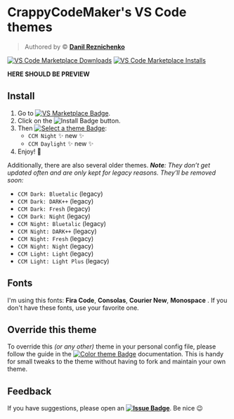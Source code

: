 # CrappyCodeMaker's VS Code themes

> Authored by © **[Danil Reznichenko](https://github.com/danilrez)**

[![VS Code Marketplace Downloads](https://img.shields.io/visual-studio-marketplace/d/CrappyCodeMaker.crappycode-theme)](https://marketplace.visualstudio.com/items?itemName=CrappyCodeMaker.crappycode-theme)
[![VS Code Marketplace Installs](https://img.shields.io/visual-studio-marketplace/i/CrappyCodeMaker.crappycode-theme)](https://marketplace.visualstudio.com/items?itemName=CrappyCodeMaker.crappycode-theme)

**HERE SHOULD BE PREVIEW**

## Install

1. Go to [![VS Marketplace Badge](https://img.shields.io/badge/VS%20Marketplace-2C94FC?logo=visualstudiocode&logoColor=fff&style=flat)](https://marketplace.visualstudio.com/items?itemName=CrappyCodeMaker.crappycode-theme).
2. Click on the ![Install Badge](https://img.shields.io/badge/Install-2C94FC?logo=visualstudiocode&logoColor=fff&style=flat) button.
3. Then [![Select a theme Badge](https://img.shields.io/badge/Select%20a%20theme-2C94FC?logo=visualstudiocode&logoColor=fff&style=flat)](https://code.visualstudio.com/docs/getstarted/themes#_selecting-the-color-theme):
    - `CCM Night` ✨ new ✨
    - `CCM Daylight` ✨ new ✨
4. Enjoy! 🎉

Additionally, there are also several older themes.
_**Note**: They don’t get updated often and are only kept for legacy reasons. They’ll be removed soon:_

- `CCM Dark: Bluetalic` (legacy)
- `CCM Dark: DARK++` (legacy)
- `CCM Dark: Fresh` (legacy)
- `CCM Dark: Night` (legacy)
- `CCM Night: Bluetalic` (legacy)
- `CCM Night: DARK++` (legacy)
- `CCM Night: Fresh` (legacy)
- `CCM Night: Night` (legacy)
- `CCM Light: Light` (legacy)
- `CCM Light: Light Plus` (legacy)

## Fonts

I'm using this fonts: **Fira Code**, **Consolas**, **Courier New**, **Monospace** .
If you don't have these fonts, use your favorite one.

## Override this theme

To override this _(or any other)_ theme in your personal config file, please follow the guide in the [![Color theme Badge](https://img.shields.io/badge/Color%20Theme-2C94FC?logo=visualstudiocode&logoColor=fff&style=flat)](https://code.visualstudio.com/api/extension-guides/color-theme) documentation. This is handy for small tweaks to the theme without having to fork and maintain your own theme.

## Feedback

If you have suggestions, please open an **[![Issue Badge](https://img.shields.io/badge/Issue-2C94FC?logo=visualstudiocode&logoColor=fff&style=flat)](https://github.com/danilrez/CCM-Theme/issues)**. Be nice 😉
